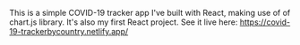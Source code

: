 This is a simple COVID-19 tracker app I've built with React, making use of of chart.js library.
It's also my first React project.
See it live here: https://covid-19-trackerbycountry.netlify.app/


